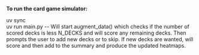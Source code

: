 **To run the card game simulator:**

uv sync <br>
uv run main.py -- Will start augment_data() which checks if the number of scored decks is less N_DECKS and will score any remaining decks. Then prompts the user to add new decks or to skip. If new decks are wanted, will score and then add to the summary and produce the updated heatmaps. 
